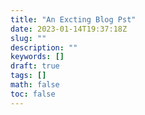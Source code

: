 ```yaml
---
title: "An Excting Blog Pst"
date: 2023-01-14T19:37:18Z
slug: ""
description: ""
keywords: []
draft: true
tags: []
math: false
toc: false
---
```


